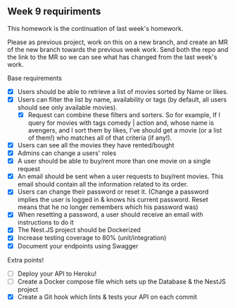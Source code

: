 ## Week 9 requiriments

This homework is the continuation of last week's homework.

Please as previous project, work on this on a new branch, and create an MR of the new branch towards the previous week work. Send both the repo and the link to the MR so we can see what has changed from the last week's work.

Base requirements

- [x] Users should be able to retrieve a list of movies sorted by Name or likes.
- [x] Users can filter the list by name, availability or tags (by default, all users should see only available movies).
  - [x] Request can combine these filters and sorters. So for example, If I query for movies with tags comedy | action and, whose name is avengers, and I sort them by likes, I've should get a movie (or a list of them!) who matches all of that criteria (if any!).
- [x] Users can see all the movies they have rented/bought
- [x] Admins can change a users' roles
- [x] A user should be able to buy/rent more than one movie on a single request
- [x] An email should be sent when a user requests to buy/rent movies. This email should contain all the information related to its order.
- [x] Users can change their password or reset it. (Change a password implies the user is logged in & knows his current password. Reset means that he no longer remembers which his password was)
- [x] When resetting a password, a user should receive an email with instructions to do it
- [x] The Nest.JS project should be Dockerized
- [x] Increase testing coverage to 80% (unit/integration)
- [x] Document your endpoints using Swagger

Extra points!

- [ ] Deploy your API to Heroku!
- [ ] Create a Docker compose file which sets up the Database & the NestJS project
- [x] Create a Git hook which lints & tests your API on each commit
